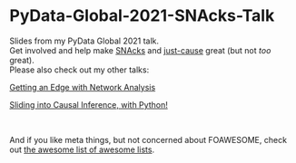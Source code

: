 # PyData-Global-2021-SNAcks-Talk

Slides from my PyData Global 2021 talk. 
<br>
Get involved and help make [SNAcks](https://github.com/alonnir/snacks) and [just-cause](https://github.com/alonnir/just-cause) great (but not _too_ great).
<br>
Please also check out my other talks:

[Getting an Edge with Network Analysis](https://github.com/alonnir/PyCon-US-2021-Talk)


[Sliding into Causal Inference, with Python!](https://github.com/alonnir/EuroPython-2021-Talk)


<br>

And if you like meta things, but not concerned about FOAWESOME, check out [the awesome list of awesome lists](https://github.com/sindresorhus/awesome).
